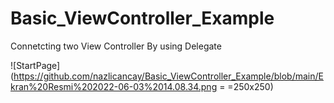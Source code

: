 # Basic_ViewController_Example
Connetcting two View Controller By using Delegate

![StartPage](https://github.com/nazlicancay/Basic_ViewController_Example/blob/main/Ekran%20Resmi%202022-06-03%2014.08.34.png = =250x250)
